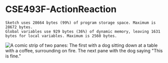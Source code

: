 # CSE493F-ActionReaction
 
```
Sketch uses 28664 bytes (99%) of program storage space. Maximum is 28672 bytes.
Global variables use 929 bytes (36%) of dynamic memory, leaving 1631 bytes for local variables. Maximum is 2560 bytes.
```

![A comic strip of two panes: The first with a dog sitting down at a table with a coffee, surrounding on fire. The next pane with the dog saying "This is fine."](https://media.npr.org/assets/img/2023/01/14/this-is-fine_custom-b7c50c845a78f5d7716475a92016d52655ba3115.jpg)